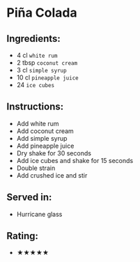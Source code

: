 # Piña Colada

## Ingredients:
- 4 cl `white rum`
- 2 tbsp `coconut cream`
- 3 cl `simple syrup`
- 10 cl `pineapple juice`
- 24 `ice cubes`

## Instructions:
- Add white rum
- Add coconut cream
- Add simple syrup
- Add pineapple juice
- Dry shake for 30 seconds
- Add ice cubes and shake for 15 seconds
- Double strain
- Add crushed ice and stir

## Served in:
- Hurricane glass

## Rating:
- ★★★★★